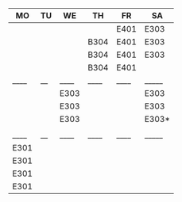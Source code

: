 |MO  |TU|WE  |TH  |FR  |SA   |
|----|--|----|----|----|-----|
|    |  |    |    |E401|E303 |
|    |  |    |B304|E401|E303 |
|    |  |    |B304|E401|E303 |
|    |  |    |B304|E401|     |
|____|__|____|____|____|_____|
|    |  |E303|    |    |E303 |
|    |  |E303|    |    |E303 |
|    |  |E303|    |    |E303*|
|    |  |    |    |    |     |
|____|__|____|____|____|_____|
|E301|  |    |    |    |     |
|E301|  |    |    |    |     |
|E301|  |    |    |    |     |
|E301|  |    |    |    |     |
